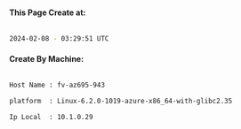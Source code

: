 
   
#### This Page Create at:

```bash

2024-02-08 - 03:29:51 UTC

```

#### Create By Machine:

```bash

Host Name : fv-az695-943

platform  : Linux-6.2.0-1019-azure-x86_64-with-glibc2.35

Ip Local  : 10.1.0.29

```

